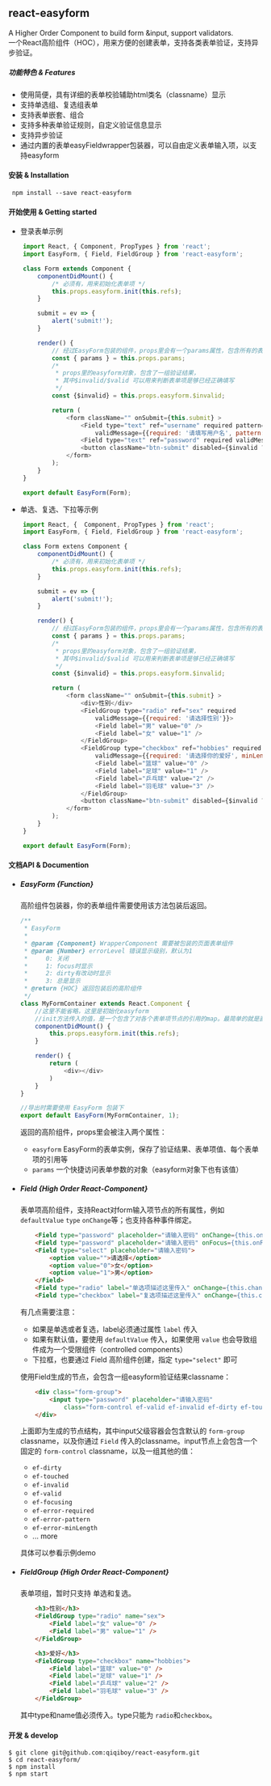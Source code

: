 ## react-easyform
A Higher Order Component to build form &amp;input, support validators.  
一个React高阶组件（HOC），用来方便的创建表单，支持各类表单验证，支持异步验证。

##### 功能特色 & Features

* 使用简便，具有详细的表单校验辅助html类名（classname）显示
* 支持单选组、复选组表单
* 支持表单嵌套、组合
* 支持多种表单验证规则，自定义验证信息显示
* 支持异步验证
* 通过内置的表单easyFieldwrapper包装器，可以自由定义表单输入项，以支持easyform


#### 安装 & Installation

     npm install --save react-easyform

#### 开始使用 & Getting started

* 登录表单示例
```javascript
    import React, { Component, PropTypes } from 'react';
    import EasyForm, { Field, FieldGroup } from 'react-easyform';

    class Form extends Component {
        componentDidMount() {
            /* 必须有，用来初始化表单项 */
            this.props.easyform.init(this.refs);
        }

        submit = ev => {
            alert('submit!');
        }

        render() {
            // 经过EasyForm包装的组件，props里会有一个params属性，包含所有的表单项值
            const { params } = this.props.params;
            /*
             * props里的easyform对象，包含了一组验证结果，
             * 其中$invalid/$valid 可以用来判断表单项是够已经正确填写
             */
            const {$invalid} = this.props.easyform.$invalid;

            return (
                <form className="" onSubmit={this.submit} >
                    <Field type="text" ref="username" required pattern={/^[\w]{5,10}$/} 
                        validMessage={{required: '请填写用户名', pattern: '用户名不能包含字母数字下划线以外的字符'}} />
                    <Field type="text" ref="password" required validMessage={{required: '请填写密码'}} />
                    <button className="btn-submit" disabled={$invalid ? 'disabled' : false}>提交</button>
                </form>
            );
        }
    }

    export default EasyForm(Form);
```
* 单选、复选、下拉等示例
```javascript
    import React, {  Component, PropTypes } from 'react';
    import EasyForm, { Field, FieldGroup } from 'react-easyform';

    class Form extens Component {
        componentDidMount() {
            /* 必须有，用来初始化表单项 */
            this.props.easyform.init(this.refs);
        }

        submit = ev => {
            alert('submit!');
        }

        render() {
            // 经过EasyForm包装的组件，props里会有一个params属性，包含所有的表单项值
            const { params } = this.props.params;
            /*
             * props里的easyform对象，包含了一组验证结果，
             * 其中$invalid/$valid 可以用来判断表单项是够已经正确填写
             */
            const {$invalid} = this.props.easyform.$invalid;

            return (
                <form className="" onSubmit={this.submit} >
                    <div>性别</div>
                    <FieldGroup type="radio" ref="sex" required 
                        validMessage={{required: '请选择性别'}}>
                        <Field label="男" value="0" />
                        <Field label="女" value="1" />
                    </FieldGroup>
                    <FieldGroup type="checkbox" ref="hobbies" required minLength="2"
                        validMessage={{required: '请选择你的爱好', minLength: '至少选择两个爱好'}}>
                        <Field label="篮球" value="0" />
                        <Field label="足球" value="1" />
                        <Field label="乒乓球" value="2" />
                        <Field label="羽毛球" value="3" />
                    </FieldGroup>
                    <button className="btn-submit" disabled={$invalid ? 'disabled' : false}>提交</button>
                </form>
            );
        }
    }

    export default EasyForm(Form);
```

#### 文档API & Documention
* ##### EasyForm {Function}
    高阶组件包装器，你的表单组件需要使用该方法包装后返回。

    ```javascript
    /**
     * EasyForm
     *
     * @param {Component} WrapperComponent 需要被包装的页面表单组件
     * @param {Number} errorLevel 错误显示级别，默认为1
     *     0: 关闭
     *     1: focus时显示
     *     2: dirty有改动时显示
     *     3: 总是显示
     * @return {HOC} 返回包装后的高阶组件
     */
    class MyFormContainer extends React.Component {
        //这里不能省略，这里是初始化easyform
        //init方法传入的值，是一个包含了对各个表单项节点的引用的map。最简单的就是直接传入 this.refs
        componentDidMount() {
            this.props.easyform.init(this.refs);
        }

        render() {
            return (
                <div></div>
            )
        }
    } 

    //导出时需要使用 EasyForm 包装下
    export default EasyForm(MyFormContainer, 1);
    ```

    返回的高阶组件，props里会被注入两个属性：
    * `easyform` EasyForm的表单实例，保存了验证结果、表单项值、每个表单项的引用等
    * `params` 一个快捷访问表单参数的对象（easyform对象下也有该值）
* ##### Field {High Order React-Component}
    表单项高阶组件，支持React对form输入项节点的所有属性，例如`defaultValue` `type` `onChange`等；也支持各种事件绑定。
    
    ```html
        <Field type="password" placeholder="请输入密码" onChange={this.onChange} />
        <Field type="password" placeholder="请输入密码" onFocus={this.onFocus} defaultValue="12345" />
        <Field type="select" placeholder="请输入密码">
            <option value="">请选择</option>
            <option value="0">女</option>
            <option value="1">男</option>
        </Field>
        <Field type="radio" label="单选项描述这里传入" onChange={this.change} />
        <Field type="checkbox" label="复选项描述这里传入" onChange={this.change} />
    ```

    有几点需要注意：
    * 如果是单选或者复选，label必须通过属性 `label` 传入
    * 如果有默认值，要使用 `defaultValue` 传入，如果使用 `value` 也会导致组件成为一个受限组件（controlled components）
    * 下拉框，也要通过 Field 高阶组件创建，指定 `type="select"` 即可

    使用Field生成的节点，会包含一组easyform验证结果classname：
    ```html
        <div class="form-group">
            <input type="password" placeholder="请输入密码"
                class="form-control ef-valid ef-invalid ef-dirty ef-touched ef-focusing ef-error-required ef-error-minLength" />
        </div>
    ```
     上面即为生成的节点结构，其中input父级容器会包含默认的 `form-group` classname，以及你通过 `Field` 传入的classname。input节点上会包含一个固定的
     `form-control` classname，以及一组其他的值：
     * `ef-dirty` 
     * `ef-touched`
     * `ef-invalid`
     * `ef-valid`
     * `ef-focusing`
     * `ef-error-required`
     * `ef-error-pattern`
     * `ef-error-minLength`
     * ... more

     具体可以参看示例demo

* ##### FieldGroup {High Order React-Component}
    表单项组，暂时只支持 单选和复选。
    ```html
        <h3>性别</h3>
        <FieldGroup type="radio" name="sex">
            <Field label="女" value="0" />
            <Field label="男" value="1" />
        </FieldGroup>

        <h3>爱好</h3>
        <FieldGroup type="checkbox" name="hobbies">
            <Field label="篮球" value="0" />
            <Field label="足球" value="1" />
            <Field label="乒乓球" value="2" />
            <Field label="羽毛球" value="3" />
        </FieldGroup>
    ```
    其中type和name值必须传入。type只能为 `radio`和`checkbox`。

#### 开发 & develop

    $ git clone git@github.com:qiqiboy/react-easyform.git
    $ cd react-easyform/
    $ npm install
    $ npm start
